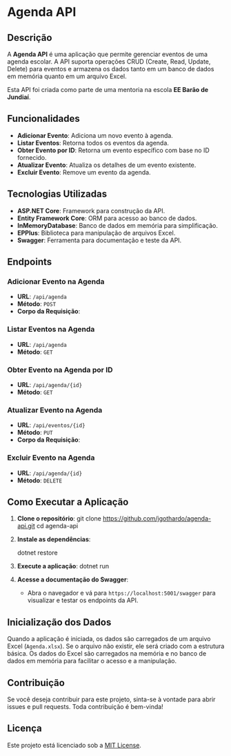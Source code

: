 # Agenda API

## Descrição

A **Agenda API** é uma aplicação que permite gerenciar eventos de uma agenda escolar. A API suporta operações CRUD (Create, Read, Update, Delete) para eventos e armazena os dados tanto em um banco de dados em memória quanto em um arquivo Excel.

Esta API foi criada como parte de uma mentoria na escola **EE Barão de Jundiaí**.

## Funcionalidades

- **Adicionar Evento**: Adiciona um novo evento à agenda.
- **Listar Eventos**: Retorna todos os eventos da agenda.
- **Obter Evento por ID**: Retorna um evento específico com base no ID fornecido.
- **Atualizar Evento**: Atualiza os detalhes de um evento existente.
- **Excluir Evento**: Remove um evento da agenda.

## Tecnologias Utilizadas

- **ASP.NET Core**: Framework para construção da API.
- **Entity Framework Core**: ORM para acesso ao banco de dados.
- **InMemoryDatabase**: Banco de dados em memória para simplificação.
- **EPPlus**: Biblioteca para manipulação de arquivos Excel.
- **Swagger**: Ferramenta para documentação e teste da API.

## Endpoints

### Adicionar Evento na Agenda

- **URL**: `/api/agenda`
- **Método**: `POST`
- **Corpo da Requisição**:
  
  
### Listar Eventos na Agenda

- **URL**: `/api/agenda`
- **Método**: `GET`

### Obter Evento na Agenda por ID

- **URL**: `/api/agenda/{id}`
- **Método**: `GET`

### Atualizar Evento na Agenda

- **URL**: `/api/eventos/{id}`
- **Método**: `PUT`
- **Corpo da Requisição**:
  
  
### Excluir Evento na Agenda

- **URL**: `/api/agenda/{id}`
- **Método**: `DELETE`

## Como Executar a Aplicação

1. **Clone o repositório**:
   git clone https://github.com/jgothardo/agenda-api.git cd agenda-api
   
2. **Instale as dependências**:
   
   dotnet restore

3. **Execute a aplicação**:
   dotnet run
   
4. **Acesse a documentação do Swagger**:
   - Abra o navegador e vá para `https://localhost:5001/swagger` para visualizar e testar os endpoints da API.

## Inicialização dos Dados

Quando a aplicação é iniciada, os dados são carregados de um arquivo Excel (`Agenda.xlsx`). 
Se o arquivo não existir, ele será criado com a estrutura básica. 
Os dados do Excel são carregados na memória e no banco de dados em memória para facilitar o acesso e a manipulação.

## Contribuição

Se você deseja contribuir para este projeto, sinta-se à vontade para abrir issues e pull requests. Toda contribuição é bem-vinda!

## Licença

Este projeto está licenciado sob a [MIT License](LICENSE).

   
